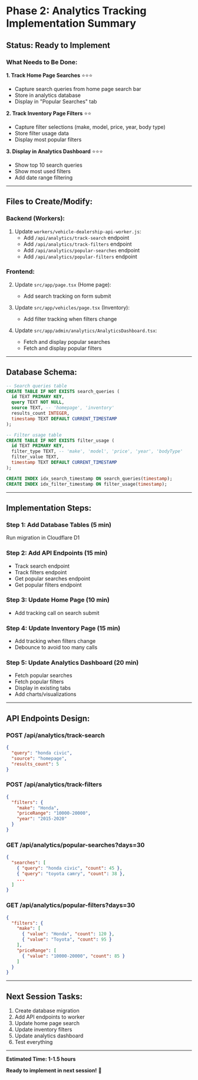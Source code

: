# Phase 2: Analytics Tracking Implementation Summary

## Status: Ready to Implement

### What Needs to Be Done:

**1. Track Home Page Searches** ⭐⭐⭐
- Capture search queries from home page search bar
- Store in analytics database
- Display in "Popular Searches" tab

**2. Track Inventory Page Filters** ⭐⭐
- Capture filter selections (make, model, price, year, body type)
- Store filter usage data
- Display most popular filters

**3. Display in Analytics Dashboard** ⭐⭐⭐
- Show top 10 search queries
- Show most used filters
- Add date range filtering

---

## Files to Create/Modify:

### Backend (Workers):
1. Update `workers/vehicle-dealership-api-worker.js`:
   - Add `/api/analytics/track-search` endpoint
   - Add `/api/analytics/track-filters` endpoint
   - Add `/api/analytics/popular-searches` endpoint
   - Add `/api/analytics/popular-filters` endpoint

### Frontend:
2. Update `src/app/page.tsx` (Home page):
   - Add search tracking on form submit

3. Update `src/app/vehicles/page.tsx` (Inventory):
   - Add filter tracking when filters change

4. Update `src/app/admin/analytics/AnalyticsDashboard.tsx`:
   - Fetch and display popular searches
   - Fetch and display popular filters

---

## Database Schema:

```sql
-- Search queries table
CREATE TABLE IF NOT EXISTS search_queries (
  id TEXT PRIMARY KEY,
  query TEXT NOT NULL,
  source TEXT, -- 'homepage', 'inventory'
  results_count INTEGER,
  timestamp TEXT DEFAULT CURRENT_TIMESTAMP
);

-- Filter usage table
CREATE TABLE IF NOT EXISTS filter_usage (
  id TEXT PRIMARY KEY,
  filter_type TEXT, -- 'make', 'model', 'price', 'year', 'bodyType'
  filter_value TEXT,
  timestamp TEXT DEFAULT CURRENT_TIMESTAMP
);

CREATE INDEX idx_search_timestamp ON search_queries(timestamp);
CREATE INDEX idx_filter_timestamp ON filter_usage(timestamp);
```

---

## Implementation Steps:

### Step 1: Add Database Tables (5 min)
Run migration in Cloudflare D1

### Step 2: Add API Endpoints (15 min)
- Track search endpoint
- Track filters endpoint
- Get popular searches endpoint
- Get popular filters endpoint

### Step 3: Update Home Page (10 min)
- Add tracking call on search submit

### Step 4: Update Inventory Page (15 min)
- Add tracking when filters change
- Debounce to avoid too many calls

### Step 5: Update Analytics Dashboard (20 min)
- Fetch popular searches
- Fetch popular filters
- Display in existing tabs
- Add charts/visualizations

---

## API Endpoints Design:

### POST /api/analytics/track-search
```json
{
  "query": "honda civic",
  "source": "homepage",
  "results_count": 5
}
```

### POST /api/analytics/track-filters
```json
{
  "filters": {
    "make": "Honda",
    "priceRange": "10000-20000",
    "year": "2015-2020"
  }
}
```

### GET /api/analytics/popular-searches?days=30
```json
{
  "searches": [
    { "query": "honda civic", "count": 45 },
    { "query": "toyota camry", "count": 38 },
    ...
  ]
}
```

### GET /api/analytics/popular-filters?days=30
```json
{
  "filters": {
    "make": [
      { "value": "Honda", "count": 120 },
      { "value": "Toyota", "count": 95 }
    ],
    "priceRange": [
      { "value": "10000-20000", "count": 85 }
    ]
  }
}
```

---

## Next Session Tasks:

1. Create database migration
2. Add API endpoints to worker
3. Update home page search
4. Update inventory filters
5. Update analytics dashboard
6. Test everything

---

**Estimated Time: 1-1.5 hours**

**Ready to implement in next session!** 🚀

